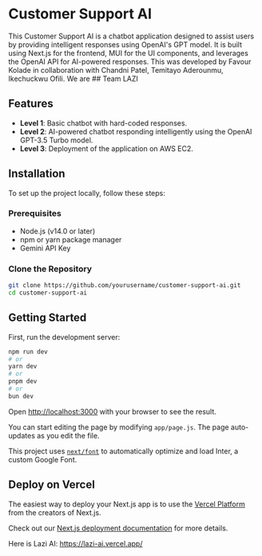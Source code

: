 # Customer Support AI

This Customer Support AI is a chatbot application designed to assist users by providing intelligent responses using OpenAI's GPT model. It is built using Next.js for the frontend, MUI for the UI components, and leverages the OpenAI API for AI-powered responses. This was developed by Favour Kolade in collaboration with Chandni Patel, Temitayo Aderounmu, Ikechuckwu Ofili. We are ## Team LAZI

## Features

- **Level 1**: Basic chatbot with hard-coded responses.
- **Level 2**: AI-powered chatbot responding intelligently using the OpenAI GPT-3.5 Turbo model.
- **Level 3**: Deployment of the application on AWS EC2.

## Installation

To set up the project locally, follow these steps:

### Prerequisites

- Node.js (v14.0 or later)
- npm or yarn package manager
- Gemini API Key

### Clone the Repository

```bash
git clone https://github.com/yourusername/customer-support-ai.git
cd customer-support-ai
```

## Getting Started

First, run the development server:

```bash
npm run dev
# or
yarn dev
# or
pnpm dev
# or
bun dev
```

Open [http://localhost:3000](http://localhost:3000) with your browser to see the result.

You can start editing the page by modifying `app/page.js`. The page auto-updates as you edit the file.

This project uses [`next/font`](https://nextjs.org/docs/basic-features/font-optimization) to automatically optimize and load Inter, a custom Google Font.

## Deploy on Vercel

The easiest way to deploy your Next.js app is to use the [Vercel Platform](https://vercel.com/new?utm_medium=default-template&filter=next.js&utm_source=create-next-app&utm_campaign=create-next-app-readme) from the creators of Next.js.

Check out our [Next.js deployment documentation](https://nextjs.org/docs/deployment) for more details.

Here is Lazi AI: https://lazi-ai.vercel.app/
